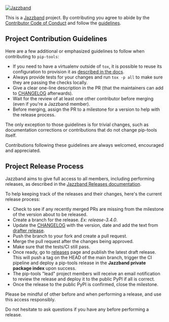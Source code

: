 [![Jazzband](https://jazzband.co/static/img/jazzband.svg)](https://jazzband.co/)

This is a [Jazzband](https://jazzband.co/) project. By contributing you agree
to abide by the [Contributor Code of Conduct](https://jazzband.co/about/conduct)
and follow the [guidelines](https://jazzband.co/about/guidelines).

## Project Contribution Guidelines

Here are a few additional or emphasized guidelines to follow when contributing to `pip-tools`:

- If you need to have a virtualenv outside of `tox`, it is possible to reuse its configuration to provision it as [described in the docs](https://tox.readthedocs.io/en/latest/example/devenv.html#creating-development-environments-using-the-devenv-option).
- Always provide tests for your changes and run `tox -p all` to make sure they are passing the checks locally.
- Give a clear one-line description in the PR (that the maintainers can add to [CHANGELOG] afterwards).
- Wait for the review of at least one other contributor before merging (even if you're a Jazzband member).
- Before merging, assign the PR to a milestone for a version to help with the release process.

The only exception to those guidelines is for trivial changes, such as
documentation corrections or contributions that do not change pip-tools itself.

Contributions following these guidelines are always welcomed, encouraged and appreciated.

## Project Release Process

Jazzband aims to give full access to all members, including performing releases, as described in the
[Jazzband Releases documentation](https://jazzband.co/about/releases).

To help keeping track of the releases and their changes, here's the current release process:

- Check to see if any recently merged PRs are missing from the milestone of the version about to be released.
- Create a branch for the release. _Ex: release-3.4.0_.
- Update the [CHANGELOG] with the version, date and add the text from [drafter release](https://github.com/jazzband/pip-tools/releases).
- Push the branch to your fork and create a pull request.
- Merge the pull request after the changes being approved.
- Make sure that the tests/CI still pass.
- Once ready, go to [releases](https://github.com/jazzband/pip-tools/releases) page and publish the latest draft release. This will push a tag on the HEAD of the main branch, trigger the CI pipeline and
  deploy a pip-tools release in the **Jazzband private package index** upon success.
- The pip-tools "lead" project members will receive an email notification to review the release and
  deploy it to the public PyPI if all is correct.
- Once the release to the public PyPI is confirmed, close the milestone.

Please be mindful of other before and when performing a release, and use this access responsibly.

Do not hesitate to ask questions if you have any before performing a release.

[changelog]: https://github.com/jazzband/pip-tools/blob/main/CHANGELOG.md
